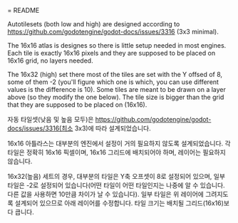 = README

Autotilesets (both low and high) are designed according to
https://github.com/godotengine/godot-docs/issues/3316 (3x3 minimal).

The 16x16 atlas is designes so there is little setup needed in most
engines. Each tile is exactly 16x16 pixels and they are supposed to
be placed on 16x16 grid, no layers needed.

The 16x32 (high) set there most of the tiles are set with the Y offsed
of 8, some of them -2 (you'll figure which one is which, you can use
different values is the difference is 10). Some tiles are meant to be
drawn on a layer above (so they modify the one below). The tile size is
bigger than the grid that they are supposed to be placed on (16x16).

자동 타일셋(낮음 및 높음 모두)은
https://github.com/godotengine/godot-docs/issues/3316(최소 3x3)에 따라 설계되었습니다.

16x16 아틀라스는 대부분의 엔진에서 설정이 거의 필요하지 않도록 설계되었습니다.
각 타일은 정확히 16x16 픽셀이며, 16x16 그리드에 배치되어야 하며, 레이어는 필요하지 않습니다.

16x32(높음) 세트의 경우, 대부분의 타일은 Y축 오프셋이 8로 설정되어 있으며, 일부 타일은 -2로 설정되어 있습니다(어떤 타일이 어떤 타일인지는 나중에 알 수 있습니다.
다른 값을 사용하면 10만큼 차이가 날 수 있습니다). 일부 타일은
위 레이어에 그려지도록 설계되어 있으므로 아래 레이어를 수정합니다. 타일 크기는 배치될 그리드(16x16)보다 큽니다.

